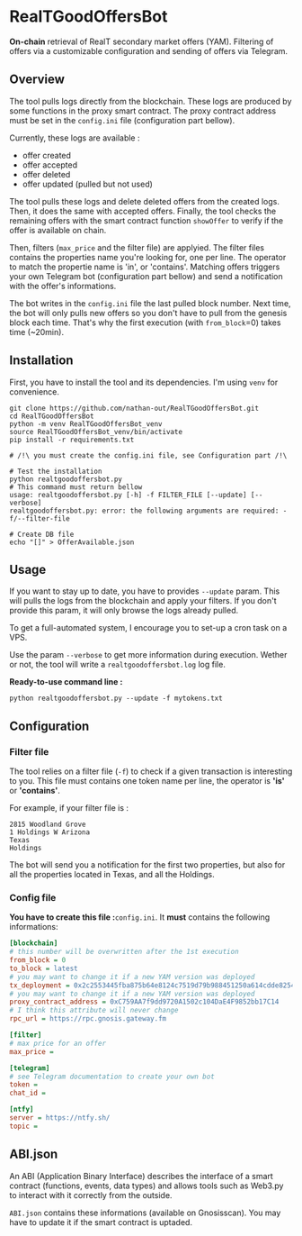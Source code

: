 # RealTGoodOffersBot

**On-chain** retrieval of RealT secondary market offers (YAM). Filtering of offers via a customizable configuration and sending of offers via Telegram.

## Overview

The tool pulls logs directly from the blockchain. These logs are produced by some functions in the proxy smart contract. The proxy contract address must be set in the `config.ini` file (configuration part bellow). 

Currently, these logs are available : 

- offer created
- offer accepted
- offer deleted
- offer updated (pulled but not used)

The tool pulls these logs and delete deleted offers from the created logs. Then, it does the same with accepted offers. Finally, the tool checks the remaining offers with the smart contract function `showOffer` to verify if the offer is available on chain. 

Then, filters (`max_price` and the filter file) are applyied. The filter files contains the properties name you're looking for, one per line. The operator to match the propertie name is 'in', or 'contains'. Matching offers triggers your own Telegram bot (configuration part bellow) and send a notification with the offer's informations.

The bot writes in the `config.ini` file the last pulled block number. Next time, the bot will only pulls new offers so you don't have to pull from the genesis block each time. That's why the first execution (with `from_block`=0) takes time (~20min).

## Installation

First, you have to install the tool and its dependencies. I'm using `venv` for convenience.

```
git clone https://github.com/nathan-out/RealTGoodOffersBot.git
cd RealTGoodOffersBot
python -m venv RealTGoodOffersBot_venv
source RealTGoodOffersBot_venv/bin/activate
pip install -r requirements.txt

# /!\ you must create the config.ini file, see Configuration part /!\ 

# Test the installation
python realtgoodoffersbot.py
# This command must return bellow
usage: realtgoodoffersbot.py [-h] -f FILTER_FILE [--update] [--verbose]
realtgoodoffersbot.py: error: the following arguments are required: -f/--filter-file

# Create DB file
echo "[]" > OfferAvailable.json
```

## Usage

If you want to stay up to date, you have to provides `--update` param. This will pulls the logs from the blockchain and apply your filters. If you don't provide this param, it will only browse the logs already pulled.

To get a full-automated system, I encourage you to set-up a cron task on a VPS.

Use the param `--verbose` to get more information during execution. Wether or not, the tool will write a `realtgoodoffersbot.log` log file.

**Ready-to-use command line :**

```
python realtgoodoffersbot.py --update -f mytokens.txt
```

## Configuration

### Filter file

The tool relies on a filter file (`-f`) to check if a given transaction is interesting to you. This file must contains one token name per line, the operator is **'is'** or **'contains'**. 

For example, if your filter file is :

```
2815 Woodland Grove
1 Holdings W Arizona
Texas
Holdings
```

The bot will send you a notification for the first two properties, but also for all the properties located in Texas, and all the Holdings.

### Config file

**You have to create this file :**`config.ini`. It **must** contains the following informations:

```ini
[blockchain]
# this number will be overwritten after the 1st execution
from_block = 0
to_block = latest
# you may want to change it if a new YAM version was deployed
tx_deployment = 0x2c2553445fba875b64e8124c7519d79b988451250a614cdde825463922e536b0
# you may want to change it if a new YAM version was deployed
proxy_contract_address = 0xC759AA7f9dd9720A1502c104DaE4F9852bb17C14
# I think this attribute will never change
rpc_url = https://rpc.gnosis.gateway.fm

[filter]
# max price for an offer
max_price = 

[telegram]
# see Telegram documentation to create your own bot
token = 
chat_id = 

[ntfy]
server = https://ntfy.sh/
topic = 

```

## ABI.json

An ABI (Application Binary Interface) describes the interface of a smart contract (functions, events, data types) and allows tools such as Web3.py to interact with it correctly from the outside.

`ABI.json` contains these informations (available on Gnosisscan). You may have to update it if the smart contract is uptaded.